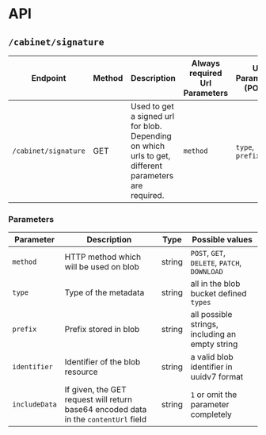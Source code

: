 # API

## `/cabinet/signature`

| Endpoint                   | Method | Description                                                                                           | Always required Url Parameters | Url Parameters (POST) | Url Parameters (GET)                   | Url Parameters (DELETE) | Url Parameters (PATCH)                               |
|----------------------------|--------|-------------------------------------------------------------------------------------------------------|--------------------------------|-----------------------|----------------------------------------|-------------------------|------------------------------------------------------|
| `/cabinet/signature`       | GET    | Used to get a signed url for blob. Depending on which urls to get, different parameters are required. | `method`                       | `type`, `prefix`      | `identifier`, `includeData` (optional) | `identifier`            | `identifier`, `type` (optional), `prefix` (optional) |


### Parameters

| Parameter     | Description                                                                         | Type   | Possible values                              |
|---------------|-------------------------------------------------------------------------------------|--------|----------------------------------------------|
| `method`      | HTTP method which will be used on blob                                              | string | `POST`, `GET`, `DELETE`, `PATCH`, `DOWNLOAD` |
| `type`        | Type of the metadata                                                                | string | all in the blob bucket defined `types`       |
| `prefix`      | Prefix stored in blob                                                               | string | all possible strings, including an empty string |
| `identifier`  | Identifier of the blob resource                                                     | string | a valid blob identifier in uuidv7 format     |
| `includeData` | If given, the GET request will return base64 encoded data in the `contentUrl` field | string | `1` or omit the parameter completely         |
